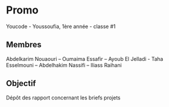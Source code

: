 # Promo

Youcode - Youssoufia, 1ère année - classe #1

## Membres

Abdelkarim Nouaouri – Oumaima Essafir – Ayoub El Jelladi - Taha Esselmouni – Abdelhakim Nassifi – Iliass Raihani

## Objectif

Dépôt des rapport concernant les briefs projets